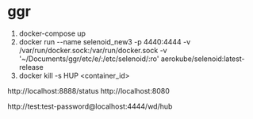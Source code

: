 # ggr

1. docker-compose up
2. docker run --name selenoid_new3 -p 4440:4444 -v /var/run/docker.sock:/var/run/docker.sock -v '~/Documents/ggr/etc/e/:/etc/selenoid/:ro' aerokube/selenoid:latest-release
3. docker kill -s HUP <container_id>

http://localhost:8888/status
http://localhost:8080

http://test:test-password@localhost:4444/wd/hub
